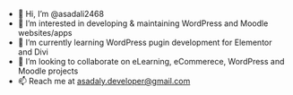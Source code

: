 - 👋 Hi, I’m @asadali2468
- 👀 I’m interested in developing & maintaining WordPress and Moodle websites/apps
- 🌱 I’m currently learning WordPress pugin development for Elementor and Divi
- 💞️ I’m looking to collaborate on eLearning, eCommerece, WordPress and Moodle projects
- 📫 Reach me at asadaly.developer@gmail.com

<!---
asadali2468/asadali2468 is a ✨ special ✨ repository because its `README.md` (this file) appears on your GitHub profile.
You can click the Preview link to take a look at your changes.
--->
